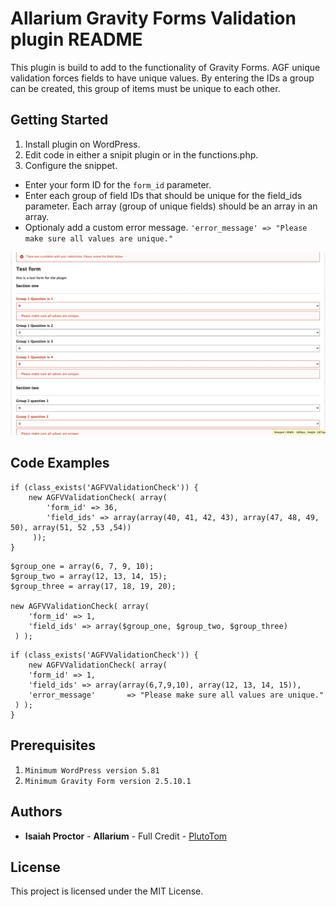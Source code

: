 # Allarium Gravity Forms Validation plugin README

This plugin is build to add to the functionality of Gravity Forms. AGF unique validation forces fields to have unique values. By entering the IDs a group can be created, this group of items must be unique to each other.


## Getting Started

1. Install plugin on WordPress.
2. Edit code in either a snipit plugin or in the functions.php.
3. Configure the snippet.

* Enter your form ID for the `form_id` parameter.
* Enter each group of field IDs that should be unique for the field_ids parameter. Each array (group of unique fields) should be an array in an array.
* Optionaly add a custom error message. `'error_message' => "Please make sure all values are unique."`

![image](https://github.com/plutotom/Allarium-Gravity-Forms-Validation/blob/main/readme_assets/example_error_form.png)

## Code Examples
```
if (class_exists('AGFVValidationCheck')) {
	new AGFVValidationCheck( array(
		'form_id' => 36,
		'field_ids' => array(array(40, 41, 42, 43), array(47, 48, 49, 50), array(51, 52 ,53 ,54))
	 ));
}
```
```
$group_one = array(6, 7, 9, 10);
$group_two = array(12, 13, 14, 15);
$group_three = array(17, 18, 19, 20);

new AGFVValidationCheck( array(
	'form_id' => 1,
	'field_ids' => array($group_one, $group_two, $group_three)
 ) );
```
```
if (class_exists('AGFVValidationCheck')) {
	new AGFVValidationCheck( array(
	'form_id' => 1,
	'field_ids' => array(array(6,7,9,10), array(12, 13, 14, 15)),
	'error_message'       => "Please make sure all values are unique."
 ) );
}
```


## Prerequisites
1. `Minimum WordPress version 5.81`
2. `Minimum Gravity Form version 2.5.10.1`


## Authors
- **Isaiah Proctor** - **Allarium** - Full Credit - [PlutoTom](https://github.com/plutotom)

## License
This project is licensed under the MIT License.
